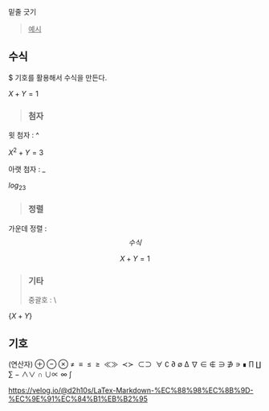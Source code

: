 밑줄 긋기

> <u> 예시 </u>

## 수식

$ 기호를 활용해서 수식을 만든다.

$X + Y = 1$

> ### 첨자

윗 첨자 : ^

$X^2 + Y = 3$

아랫 첨자 : \_

$log_23$

> ### 정렬

가운데 정렬 : $$ 수식 $$

$$
X + Y = 1
$$

> ### 기타
>
> 중괄호 : \\

$\{X + Y\}$

## 기호

(연산자) ⊕ ⊖ ⊗ ≠  ≡  ≤  ≥  ≪≫  ≺≻  ⊂⊃  ∀ ∁ ∂ ∅ ∆ ∇ ∈ ∉ ∋ ∌ ∍ ∎ ∏ ∐ ∑ − ∧∨ ∩ ∪∝ ∞ ∫

https://velog.io/@d2h10s/LaTex-Markdown-%EC%88%98%EC%8B%9D-%EC%9E%91%EC%84%B1%EB%B2%95
